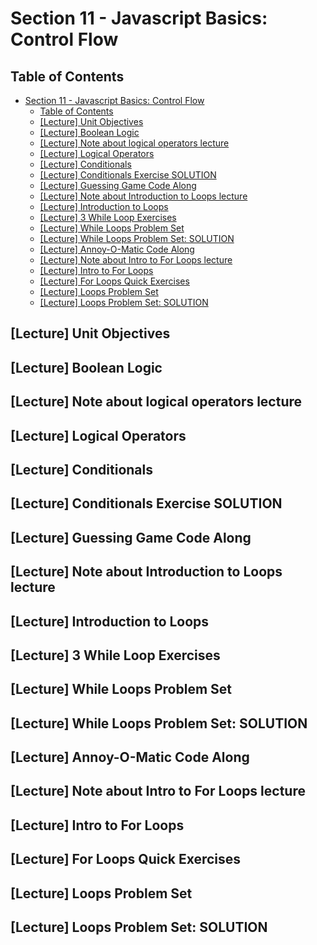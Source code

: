 # Section 11 - Javascript Basics: Control Flow

## Table of Contents

- [Section 11 - Javascript Basics: Control Flow](#section-11---javascript-basics-control-flow)
  - [Table of Contents](#table-of-contents)
  - [[Lecture] Unit Objectives](#lecture-unit-objectives)
  - [[Lecture] Boolean Logic](#lecture-boolean-logic)
  - [[Lecture] Note about logical operators lecture](#lecture-note-about-logical-operators-lecture)
  - [[Lecture] Logical Operators](#lecture-logical-operators)
  - [[Lecture] Conditionals](#lecture-conditionals)
  - [[Lecture] Conditionals Exercise SOLUTION](#lecture-conditionals-exercise-solution)
  - [[Lecture] Guessing Game Code Along](#lecture-guessing-game-code-along)
  - [[Lecture] Note about Introduction to Loops lecture](#lecture-note-about-introduction-to-loops-lecture)
  - [[Lecture] Introduction to Loops](#lecture-introduction-to-loops)
  - [[Lecture] 3 While Loop Exercises](#lecture-3-while-loop-exercises)
  - [[Lecture] While Loops Problem Set](#lecture-while-loops-problem-set)
  - [[Lecture] While Loops Problem Set: SOLUTION](#lecture-while-loops-problem-set-solution)
  - [[Lecture] Annoy-O-Matic Code Along](#lecture-annoy-o-matic-code-along)
  - [[Lecture] Note about Intro to For Loops lecture](#lecture-note-about-intro-to-for-loops-lecture)
  - [[Lecture] Intro to For Loops](#lecture-intro-to-for-loops)
  - [[Lecture] For Loops Quick Exercises](#lecture-for-loops-quick-exercises)
  - [[Lecture] Loops Problem Set](#lecture-loops-problem-set)
  - [[Lecture] Loops Problem Set: SOLUTION](#lecture-loops-problem-set-solution)

## [Lecture] Unit Objectives
## [Lecture] Boolean Logic
## [Lecture] Note about logical operators lecture
## [Lecture] Logical Operators
## [Lecture] Conditionals
## [Lecture] Conditionals Exercise SOLUTION
## [Lecture] Guessing Game Code Along
## [Lecture] Note about Introduction to Loops lecture
## [Lecture] Introduction to Loops
## [Lecture] 3 While Loop Exercises
## [Lecture] While Loops Problem Set
## [Lecture] While Loops Problem Set: SOLUTION
## [Lecture] Annoy-O-Matic Code Along
## [Lecture] Note about Intro to For Loops lecture
## [Lecture] Intro to For Loops
## [Lecture] For Loops Quick Exercises
## [Lecture] Loops Problem Set
## [Lecture] Loops Problem Set: SOLUTION